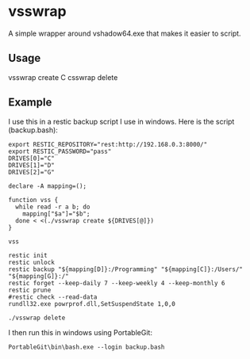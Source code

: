vsswrap
=======

A simple wrapper around vshadow64.exe that makes it easier to script.

## Usage

  vsswrap create C
  csswrap delete

## Example

I use this in a restic backup script I use in windows. Here is the script (backup.bash):

```
export RESTIC_REPOSITORY="rest:http://192.168.0.3:8000/"
export RESTIC_PASSWORD="pass"
DRIVES[0]="C"
DRIVES[1]="D"
DRIVES[2]="G"

declare -A mapping=(); 

function vss {  
  while read -r a b; do 
    mapping["$a"]="$b"; 
  done < <(./vsswrap create ${DRIVES[@]})
}

vss

restic init
restic unlock
restic backup "${mapping[D]}:/Programming" "${mapping[C]}:/Users/" "${mapping[G]}:/"
restic forget --keep-daily 7 --keep-weekly 4 --keep-monthly 6
restic prune
#restic check --read-data
rundll32.exe powrprof.dll,SetSuspendState 1,0,0

./vsswrap delete
```

I then run this in windows using PortableGit:

```
PortableGit\bin\bash.exe --login backup.bash
```